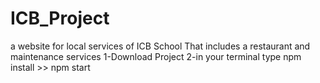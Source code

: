 # ICB_Project
a website for local services of ICB School That includes a restaurant and maintenance services
1-Download Project 
2-in your terminal type npm install >> npm start
